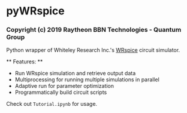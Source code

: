 # pyWRspice

### Copyright (c) 2019 Raytheon BBN Technologies - Quantum Group

Python wrapper of Whiteley Research Inc.'s [WRspice](http://www.wrcad.com/) circuit simulator.

** Features: **
- Run WRspice simulation and retrieve output data
- Multiprocessing for running multiple simulations in parallel
- Adaptive run for parameter optimization
- Programmatically build circuit scripts

Check out ```Tutorial.ipynb``` for usage.
